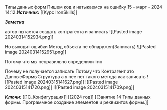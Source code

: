 
Типы данных форм Пишем код и натыкаемся на ошибку
 15 - март - 2024  14:12 
***Источник:***  [[Курс IronSkills]] 

***Заметка*** 

автор пытается создать контрагента и записать
![[Pasted image 20240314152934.png]]

Но выходит ошибки
Метод объекта не обнаружен(Записать)
![[Pasted image 20240314152951.png]]

Потому что мы неправильно определили тип

Почему не получается записать
Потому что 
Контрагент это ДанныеФормыСтруктура
а у нее нет такого метода как записать 
![[Pasted image 20240315141627.png]]
![[Pasted image 20240315141720.png]]
![[Pasted image 20240315141709.png]]


***Ключи:*** [[1С_Конфигурация]] [[2024 год]]  [[Занятие 14 Типы данных формы. Программное создание элементов и реквизитов формы.]]